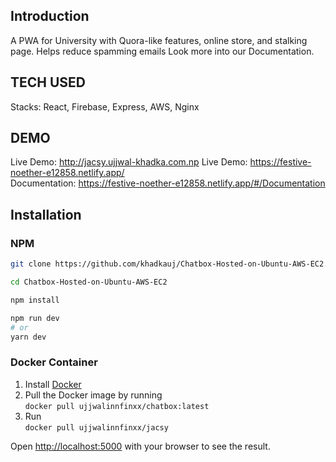## Introduction

A PWA for University with Quora-like features, online store, and stalking page. Helps reduce spamming emails Look more into our Documentation.

## TECH USED
Stacks: React, Firebase, Express, AWS, Nginx <br/>

## DEMO
Live Demo: http://jacsy.ujjwal-khadka.com.np
Live Demo: https://festive-noether-e12858.netlify.app/ <br/>
Documentation: https://festive-noether-e12858.netlify.app/#/Documentation <br/>


## Installation

### NPM

```bash
git clone https://github.com/khadkauj/Chatbox-Hosted-on-Ubuntu-AWS-EC2.git

cd Chatbox-Hosted-on-Ubuntu-AWS-EC2

npm install 

npm run dev
# or
yarn dev
```

### Docker Container

1. Install [Docker](https://www.docker.com)
2. Pull the Docker image by running </br>
  `docker pull ujjwalinnfinxx/chatbox:latest`
3. Run </br>
  `docker pull ujjwalinnfinxx/jacsy`


Open [http://localhost:5000](http://localhost:5000) with your browser to see the result.


